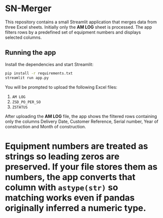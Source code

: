 # SN-Merger

This repository contains a small Streamlit application that merges data from
three Excel sheets. Initially only the **AM LOG** sheet is processed. The app
filters rows by a predefined set of equipment numbers and displays selected
columns.

## Running the app

Install the dependencies and start Streamlit:

```bash
pip install -r requirements.txt
streamlit run app.py
```

You will be prompted to upload the following Excel files:

1. `AM LOG`
2. `ZSD_PO_PER_SO`
3. `ZSTATUS`

After uploading the **AM LOG** file, the app shows the filtered rows containing
only the columns Delivery Date, Customer Reference, Serial number, Year of
construction and Month of construction.


Equipment numbers are treated as strings so leading zeros are preserved. If your
file stores them as numbers, the app converts that column with `astype(str)` so
matching works even if pandas originally inferred a numeric type.
=======

